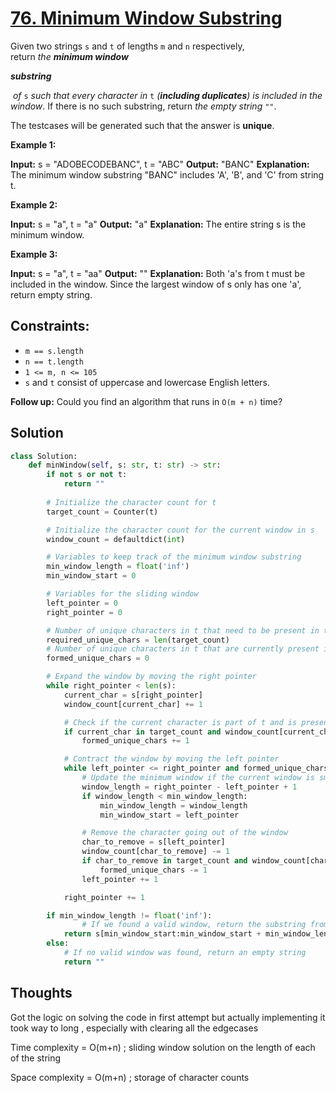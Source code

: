 # [76. Minimum Window Substring](https://leetcode.com/problems/minimum-window-substring/)

Given two strings `s` and `t` of lengths `m` and `n` respectively, return _the **minimum window**_

**_substring_**

 _of_ `s` _such that every character in_ `t` _(**including duplicates**) is included in the window_. If there is no such substring, return _the empty string_ `""`.

The testcases will be generated such that the answer is **unique**.

**Example 1:**

**Input:** s = "ADOBECODEBANC", t = "ABC"
**Output:** "BANC"
**Explanation:** The minimum window substring "BANC" includes 'A', 'B', and 'C' from string t.

**Example 2:**

**Input:** s = "a", t = "a"
**Output:** "a"
**Explanation:** The entire string s is the minimum window.

**Example 3:**

**Input:** s = "a", t = "aa"
**Output:** ""
**Explanation:** Both 'a's from t must be included in the window.
Since the largest window of s only has one 'a', return empty string.

## **Constraints:**

- `m == s.length`
- `n == t.length`
- `1 <= m, n <= 105`
- `s` and `t` consist of uppercase and lowercase English letters.

**Follow up:** Could you find an algorithm that runs in `O(m + n)` time?

## Solution

```python
class Solution:
    def minWindow(self, s: str, t: str) -> str:
        if not s or not t:
            return ""
        
        # Initialize the character count for t
        target_count = Counter(t)

        # Initialize the character count for the current window in s
        window_count = defaultdict(int)

        # Variables to keep track of the minimum window substring
        min_window_length = float('inf')
        min_window_start = 0

        # Variables for the sliding window
        left_pointer = 0
        right_pointer = 0

        # Number of unique characters in t that need to be present in the window
        required_unique_chars = len(target_count)
        # Number of unique characters in t that are currently present in the window in the required amount
        formed_unique_chars = 0

        # Expand the window by moving the right pointer
        while right_pointer < len(s):
            current_char = s[right_pointer]
            window_count[current_char] += 1

            # Check if the current character is part of t and is present in the required amount in the window
            if current_char in target_count and window_count[current_char] == target_count[current_char]:
                formed_unique_chars += 1

            # Contract the window by moving the left pointer
            while left_pointer <= right_pointer and formed_unique_chars == required_unique_chars:
                # Update the minimum window if the current window is smaller
                window_length = right_pointer - left_pointer + 1
                if window_length < min_window_length:
                    min_window_length = window_length
                    min_window_start = left_pointer

                # Remove the character going out of the window
                char_to_remove = s[left_pointer]
                window_count[char_to_remove] -= 1
                if char_to_remove in target_count and window_count[char_to_remove] < target_count[char_to_remove]:
                    formed_unique_chars -= 1
                left_pointer += 1

            right_pointer += 1

        if min_window_length != float('inf'):
                # If we found a valid window, return the substring from min_window_start with length min_window_length
            return s[min_window_start:min_window_start + min_window_length]
        else:
            # If no valid window was found, return an empty string
            return ""
```

## Thoughts

Got the logic on solving the code in first attempt but actually implementing it took way to long , especially with clearing all the edgecases

Time complexity = O(m+n)  ; sliding window solution on the length of each of the string

Space complexity = O(m+n) ; storage of character counts
